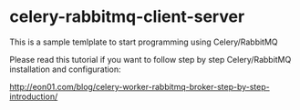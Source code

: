 # celery-rabbitmq-client-server
This is a sample temlplate to start programming using Celery/RabbitMQ

Please read this tutorial if you want to follow step by step Celery/RabbitMQ installation and configuration:

http://eon01.com/blog/celery-worker-rabbitmq-broker-step-by-step-introduction/

